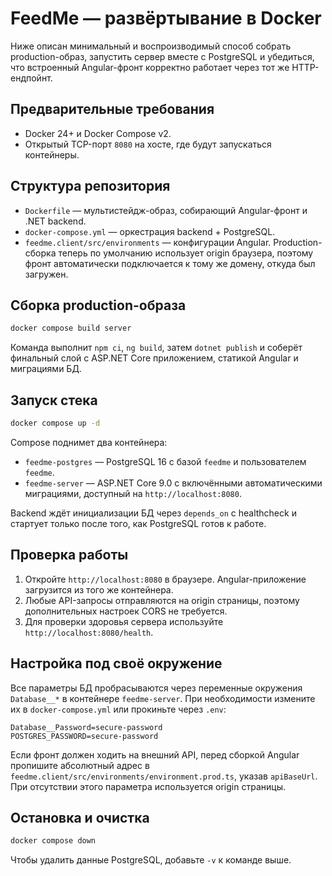 # FeedMe — развёртывание в Docker

Ниже описан минимальный и воспроизводимый способ собрать production-образ,
запустить сервер вместе с PostgreSQL и убедиться, что встроенный Angular-фронт
корректно работает через тот же HTTP-ендпойнт.

## Предварительные требования

* Docker 24+ и Docker Compose v2.
* Открытый TCP-порт `8080` на хосте, где будут запускаться контейнеры.

## Структура репозитория

* `Dockerfile` — мультистейдж-образ, собирающий Angular-фронт и .NET backend.
* `docker-compose.yml` — оркестрация backend + PostgreSQL.
* `feedme.client/src/environments` — конфигурации Angular. Production-сборка
  теперь по умолчанию использует origin браузера, поэтому фронт автоматически
  подключается к тому же домену, откуда был загружен.

## Сборка production-образа

```bash
docker compose build server
```

Команда выполнит `npm ci`, `ng build`, затем `dotnet publish` и соберёт финальный
слой с ASP.NET Core приложением, статикой Angular и миграциями БД.

## Запуск стека

```bash
docker compose up -d
```

Compose поднимет два контейнера:

* `feedme-postgres` — PostgreSQL 16 с базой `feedme` и пользователем `feedme`.
* `feedme-server` — ASP.NET Core 9.0 с включёнными автоматическими миграциями,
  доступный на `http://localhost:8080`.

Backend ждёт инициализации БД через `depends_on` с healthcheck и стартует только
после того, как PostgreSQL готов к работе.

## Проверка работы

1. Откройте `http://localhost:8080` в браузере. Angular-приложение загрузится
   из того же контейнера.
2. Любые API-запросы отправляются на origin страницы, поэтому дополнительных
   настроек CORS не требуется.
3. Для проверки здоровья сервера используйте `http://localhost:8080/health`.

## Настройка под своё окружение

Все параметры БД пробрасываются через переменные окружения `Database__*` в
контейнере `feedme-server`. При необходимости измените их в `docker-compose.yml`
или прокиньте через `.env`:

```env
Database__Password=secure-password
POSTGRES_PASSWORD=secure-password
```

Если фронт должен ходить на внешний API, перед сборкой Angular пропишите
абсолютный адрес в `feedme.client/src/environments/environment.prod.ts`,
указав `apiBaseUrl`. При отсутствии этого параметра используется origin
страницы.

## Остановка и очистка

```bash
docker compose down
```

Чтобы удалить данные PostgreSQL, добавьте `-v` к команде выше.

